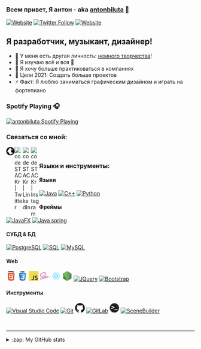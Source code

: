 ### Всем привет, Я антон - aka [antonbiluta][website] 👋

[![Website](https://img.shields.io/website?color=1D23&down_message=offline&label=landing%20page&logo=Google%20Earth&logoColor=white&style=for-the-badge&up_message=GO&url=http%3A%2F%2Fantonbiluta.gitlab.io%2Fbiluta%2F)][website]
[![Twitter Follow](https://img.shields.io/twitter/follow/antonbiluta?color=1DA1F2&logo=twitter&style=for-the-badge)](https://twitter.com/intent/tweet?screen_name=antonbiluta&ref_src=twsrc%5Etfw)
[![Website](https://img.shields.io/website?color=3f8ae0&down_message=check&label=profile&logo=vk&logoColor=white&style=for-the-badge&up_message=check&url=https%3A%2F%2Fvk.com%2Fanton_biluta)][vk]



## Я разработчик, музыкант, дизайнер!

- 🔭 У меня есть другая личность: [немного творчества][vkgroup]!
- 🌱 Я изучаю всё и вся 🤣
- 👯 Я хочу больше практиковаться в компаниях
- 🥅 Цели 2021: Создать больше проектов
- ⚡ Факт: Я люблю заниматься графическим дизайном и играть на фортепиано

### Spotify Playing 🎧

[<img src="https://spotify-github-profile.vercel.app/api/view.svg?uid=31kqach2benl5w47wuijafz4aidm&cover_image=true&theme=novatorem" alt="antonbiluta Spotify Playing" width="350"/>](https://open.spotify.com/user/31kqach2benl5w47wuijafz4aidm)
### Связаться со мной:

[<img align="left" alt="codeSTACKr.com" width="22px" src="https://raw.githubusercontent.com/iconic/open-iconic/master/svg/globe.svg" />][website]
[<img align="left" alt="codeSTACKr | Twitter" width="22px" src="https://seeklogo.net/wp-content/uploads/2015/11/twitter-logo.png" />][twitter]
[<img align="left" alt="codeSTACKr | LinkedIn" width="22px" src="https://cdn4.iconfinder.com/data/icons/social-media-flat-7/64/Social-media_VK-512.png"/>][vk]
[<img align="left" alt="codeSTACKr | Instagram" width="22px" src="https://qazaq1913.com/wp-content/uploads/2019/01/instagram-logo-color-512.png" />](https://www.instagram.com/antonbiluta)

<br />

### Языки и инструменты:
#### Языки
[<img alt="Java" height="26px" src="https://1000logos.net/wp-content/uploads/2020/09/Java-Logo.png"/>][vk]
[<img alt="C++" width="26px" src="https://upload.wikimedia.org/wikipedia/commons/thumb/1/18/ISO_C%2B%2B_Logo.svg/1200px-ISO_C%2B%2B_Logo.svg.png"/>][vk]
[<img alt="Python" width="26px" src="https://upload.wikimedia.org/wikipedia/commons/thumb/c/c3/Python-logo-notext.svg/768px-Python-logo-notext.svg.png"/>][vk]

#### Фреймы
[<img alt="JavaFX" height="26px" src="https://upload.wikimedia.org/wikipedia/en/c/cc/JavaFX_Logo.png"/>][vk]
[<img alt="Java spring" width="26px" src="https://img.icons8.com/color/452/spring-logo.png"/>][vk]

#### СУБД & БД
[<img alt="PostgreSQL" width="26px" src="https://upload.wikimedia.org/wikipedia/commons/thumb/2/29/Postgresql_elephant.svg/1200px-Postgresql_elephant.svg.png"/>][vk]
[<img alt="SQL" width="26px" src="https://dev.co/wp-content/uploads/2020/06/kisspng-microsoft-sql-server-mysql-database-logo-5b098c6ee92a46.0488681015273524309551-e1592780538916.png" />][vk]
[<img alt="MySQL" height="26px" src="https://download.logo.wine/logo/MySQL/MySQL-Logo.wine.png" />][vk]

#### Web
[<img alt="HTML5" width="26px" src="https://raw.githubusercontent.com/github/explore/80688e429a7d4ef2fca1e82350fe8e3517d3494d/topics/html/html.png" />][vk]
[<img alt="CSS3" width="26px" src="https://raw.githubusercontent.com/github/explore/80688e429a7d4ef2fca1e82350fe8e3517d3494d/topics/css/css.png" />][vk]
[<img alt="JavaScript" width="26px" src="https://raw.githubusercontent.com/github/explore/80688e429a7d4ef2fca1e82350fe8e3517d3494d/topics/javascript/javascript.png" />][vk]
[<img alt="Sass" width="26px" src="https://raw.githubusercontent.com/github/explore/80688e429a7d4ef2fca1e82350fe8e3517d3494d/topics/sass/sass.png" />][vk]
[<img alt="React" width="26px" src="https://raw.githubusercontent.com/github/explore/80688e429a7d4ef2fca1e82350fe8e3517d3494d/topics/react/react.png" />][vk]
[<img alt="Node.js" width="26px" src="https://raw.githubusercontent.com/github/explore/80688e429a7d4ef2fca1e82350fe8e3517d3494d/topics/nodejs/nodejs.png" />][vk]
[<img alt="JQuery" width="26px" src="https://i.pinimg.com/originals/c0/26/1a/c0261af0418d8ad72fdd8a7f4379d7db.png" />][vk]
[<img alt="Bootstrap" width="26px" src="https://cdn.freebiesupply.com/logos/thumbs/2x/bootstrap-4-logo.png" />][vk]


#### Инструменты
[<img alt="Visual Studio Code" width="26px" src="https://user-images.githubusercontent.com/674621/71187801-14e60a80-2280-11ea-94c9-e56576f76baf.png" />][vk]
[<img alt="Git" width="26px" src="https://git-scm.com/images/logos/downloads/Git-Icon-1788C.png" />][vk]
[<img alt="GitHub" width="26px" src="https://raw.githubusercontent.com/github/explore/78df643247d429f6cc873026c0622819ad797942/topics/github/github.png" />][vk]
[<img alt="GitLab" width="26px" src="https://upload.wikimedia.org/wikipedia/commons/thumb/1/18/GitLab_Logo.svg/1200px-GitLab_Logo.svg.png" />][vk]
[<img alt="Terminal" width="26px" src="https://raw.githubusercontent.com/github/explore/80688e429a7d4ef2fca1e82350fe8e3517d3494d/topics/terminal/terminal.png" />][vk]
[<img alt="SceneBuilder" width="26px" src="https://i2.wp.com/gluonhq.com/wp-content/uploads/2015/02/SceneBuilderLogo.png?fit=781%2C781&ssl=1" />][vk]

<br />

---
<details>
  <summary>:zap: My GitHub stats</summary>

  [![ReadMe Card](https://github-readme-stats.vercel.app/api/pin/?username=antonbiluta&repo=FPM-telegram-bot&theme=dracula)](https://github.com/antonbiluta/FPM-telegram-bot)

  [![ReadMe Card](https://github-readme-stats.vercel.app/api/pin/?username=antonbiluta&repo=antonbiluta.github.io&theme=dracula)](https://github.com/antonbiluta/antonbiluta.github.io)

  [![ReadMe Card](https://github-readme-stats.vercel.app/api/pin/?username=antonbiluta&repo=TCP-Network&theme=dracula)](https://github.com/antonbiluta/TCP-Network)
  
  ![Anurag's github stats](https://github-readme-stats.vercel.app/api?username=antonbiluta&show_icons=true&theme=radical)

  [![Top Langs](https://github-readme-stats.vercel.app/api/top-langs/?username=antonbiluta&hide=PowerShell,Shell,Batchfile&langs_count=10&layout=compact&theme=flag-india)](https://github.com/antonbilut)


</details>

[website]: http://antonbiluta.gitlab.io/biluta/
[twitter]: https://twitter.com/antonbiluta
[instagram]: https://instagram.com/codeSTACKr
[vk]: https://vk.com/anton_biluta
[vkgroup]: https://vk.com/bilutastudio
